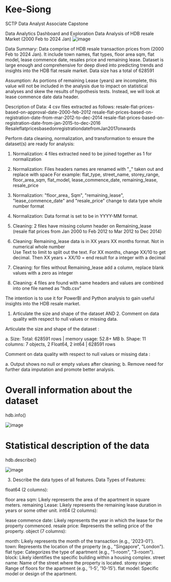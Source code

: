 # Kee-Siong
SCTP Data Analyst Associate Capstone

Data Analytics Dashboard and Exploration Data Analysis of HDB resale Market (2000 Feb to 2024 Jan)
![image](https://github.com/user-attachments/assets/99356a64-d893-49c6-b58c-de09370d4a62)

Data Summary:
Data comprise of HDB resale transaction prices from (2000 Feb to 2024 Jan). It include town names, flat types, floor area sqm, flat model,
lease commence date, resales price and remaining lease.
Dataset is large enough and comprehensive for deep dived into predicting trends and insights into the HDB flat resale market.
Data size has a total of 628591

Assumption:
As portions of remaining Lease (years) are incomplete, this value will not be included in the analysis due to impact on statistical analyses 
and skew the results of hypothesis tests. Instead, we will look at lease commence date data header.

Description of Data:
4 csv files extracted as follows:
resale-flat-prices-based-on-approval-date-2000-feb-2012
resale-flat-prices-based-on-registration-date-from-mar-2012-to-dec-2014
resale-flat-prices-based-on-registration-date-from-jan-2015-to-dec-2016
ResaleflatpricesbasedonregistrationdatefromJan2017onwards


Perform data cleaning, normalization, and transformation to ensure the dataset(s) are ready for analysis:	

1. Normalization: 4 files extracted need to be joined together as 1 for normalization	

2. Normalization: Files headers names are renamed with "_" taken out and replace with space	
For example: flat_type, street_name, storey_range, floor_area_sqm, flat_model, lease_commence_date, remaining_lease, resale_price	

3. Normalization: "floor_area_ Sqm", "remaining_lease", "lease_commence_date" and "resale_price" change to data type whole number format	

4. Normalization: Data format is set to be in YYYY-MM format.

5. Cleaning: 2 files have missing column header on Remaining_lease (resale flat prices from Jan 2000 to Feb 2012 to Mar 2012 to Dec 2014)	

6. Cleaning: Remaining_lease data is in XX years XX months format. Not in numerical whole number	
Use Text to limit to split out the text. For XX months, change XX/10 to get decimal. Then XX years + XX/10 = end result for a integer with a decimal	

7. Cleaning: for files without Remaining_lease add a column, replace blank values with a zero as integer	

8. Cleaning: 4 files are found with same headers and values are combined into one file named as "hdb.csv"

The intention is to use it for PowerBI and Python analysis to gain useful insights into the HDB resale market.

1. Articulate the size and shape of the dataset AND 2. Comment on data quality with respect to null values or missing data.

Articulate the size and shape of the dataset :

a. Size: Total: 628591 rows | memory usage: 52.8+ MB
b. Shape: 11 columns: 7 objects, 2 Float64, 2 int64 | 628591 rows 

Comment on data quality with respect to null values or missing data :

a. Output shows no null or empty values after cleaning;
b. Remove need for further data imputation and promote better analysis.


# Overall information about the dataset
hdb.info()

![image](https://github.com/user-attachments/assets/08fe7e95-a9b9-4966-a889-b0c63bc04306)



# Statistical description of the data
hdb.describe()

![image](https://github.com/user-attachments/assets/ca615d9f-6650-4db3-bec0-b367603a3ca9)


3. Describe the data types of all features.
Data Types of Features:

float64 (2 columns):

floor area sqm: Likely represents the area of the apartment in square meters.
remaining Lease: Likely represents the remaining lease duration in years or some other unit.
int64 (2 columns):

lease commence date: Likely represents the year in which the lease for the property commenced.
resale price: Represents the selling price of the property.
object (7 columns):

month: Likely represents the month of the transaction (e.g., '2023-01').
town: Represents the location of the property (e.g., "Singapore", "London").
flat type: Categorizes the type of apartment (e.g., "1-room", "3-room").
block: Likely identifies the specific building within a housing complex.
street name: Name of the street where the property is located.
storey range: Range of floors for the apartment (e.g., '1-5', '10-15').
flat model: Specific model or design of the apartment.
